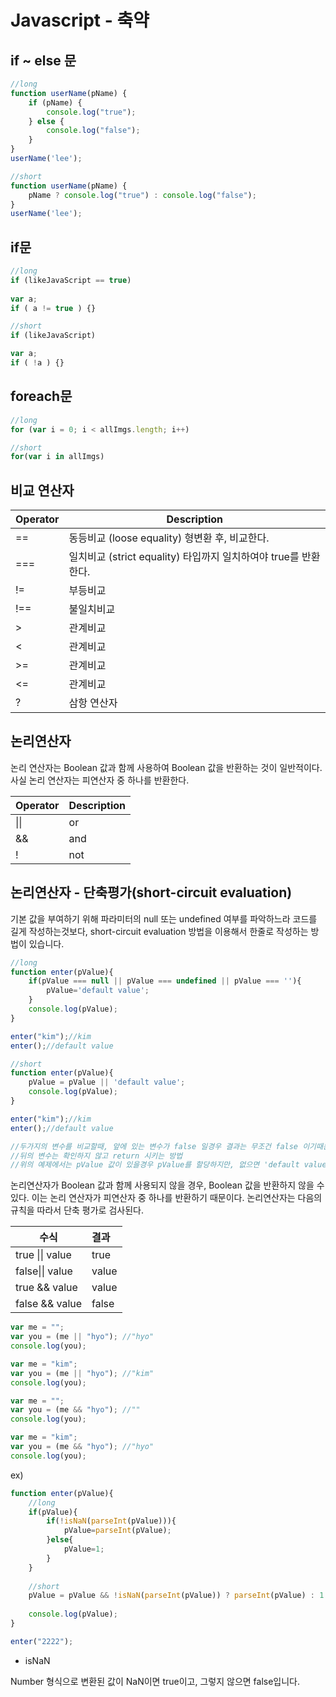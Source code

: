 # Javascript - 축약

## if ~ else 문

```javascript
//long
function userName(pName) {
	if (pName) {
		console.log("true");
	} else {
		console.log("false");
	}
}
userName('lee');
```

```javascript
//short
function userName(pName) {
	pName ? console.log("true") : console.log("false");
}
userName('lee');
```



## if문

```javascript
//long
if (likeJavaScript == true)
    
var a;
if ( a != true ) {}
```

```javascript
//short
if (likeJavaScript)

var a;
if ( !a ) {}
```



## foreach문

```javascript
//long
for (var i = 0; i < allImgs.length; i++)
```

```javascript
//short
for(var i in allImgs)
```



## 비교 연산자

| Operator | Description                                                  |
| -------- | ------------------------------------------------------------ |
| ==       | 동등비교 (loose equality) 형변환 후, 비교한다.               |
| ===      | 일치비교 (strict equality) 타입까지 일치하여야 true를 반환한다. |
| !=       | 부등비교                                                     |
| !==      | 불일치비교                                                   |
| >        | 관계비교                                                     |
| <        | 관계비교                                                     |
| >=       | 관계비교                                                     |
| <=       | 관계비교                                                     |
| ?        | 삼항 연산자                                                  |

## 논리연산자

논리 연산자는 Boolean 값과 함께 사용하여 Boolean 값을 반환하는 것이 일반적이다. 사실 논리 연산자는 피연산자 중 하나를 반환한다.

| Operator | Description |
| -------- | ----------- |
| \|\|     | or          |
| &&       | and         |
| !        | not         |



## 논리연산자 - 단축평가(short-circuit evaluation)

기본 값을 부여하기 위해 파라미터의 null 또는 undefined 여부를 파악하느라 코드를 길게 작성하는것보다,
short-circuit evaluation 방법을 이용해서 한줄로 작성하는 방법이 있습니다.

```javascript
//long
function enter(pValue){
    if(pValue === null || pValue === undefined || pValue === ''){
        pValue='default value';
    }
    console.log(pValue);
}

enter("kim");//kim
enter();//default value
```

```javascript
//short
function enter(pValue){
    pValue = pValue || 'default value';
    console.log(pValue);
}

enter("kim");//kim
enter();//default value

//두가지의 변수를 비교할때, 앞에 있는 변수가 false 일경우 결과는 무조건 false 이기때문에
//뒤의 변수는 확인하지 않고 return 시키는 방법
//위의 예제에서는 pValue 값이 있을경우 pValue를 할당하지만, 없으면 'default value'를 할당함
```

논리연산자가 Boolean 값과 함께 사용되지 않을 경우, Boolean 값을 반환하지 않을 수 있다. 이는 논리 연산자가 피연산자 중 하나를 반환하기 때문이다. 논리연산자는 다음의 규칙을 따라서 단축 평가로 검사된다.

| 수식            | 결과  |
| --------------- | :---- |
| true \|\| value | true  |
| false\|\| value | value |
| true && value   | value |
| false && value  | false |

```javascript
var me = "";
var you = (me || "hyo"); //"hyo"
console.log(you);

var me = "kim";
var you = (me || "hyo"); //"kim"
console.log(you);

var me = "";
var you = (me && "hyo"); //""
console.log(you);

var me = "kim";
var you = (me && "hyo"); //"hyo"
console.log(you);
```

ex)

```javascript
function enter(pValue){
	//long
	if(pValue){
		if(!isNaN(parseInt(pValue))){
			pValue=parseInt(pValue);
		}else{
			pValue=1;
		}
	}
	
	//short
	pValue = pValue && !isNaN(parseInt(pValue)) ? parseInt(pValue) : 1 ;
	
	console.log(pValue);
}

enter("2222");
```

* isNaN 

Number 형식으로 변환된 값이 NaN이면 true이고, 그렇지 않으면 false입니다.